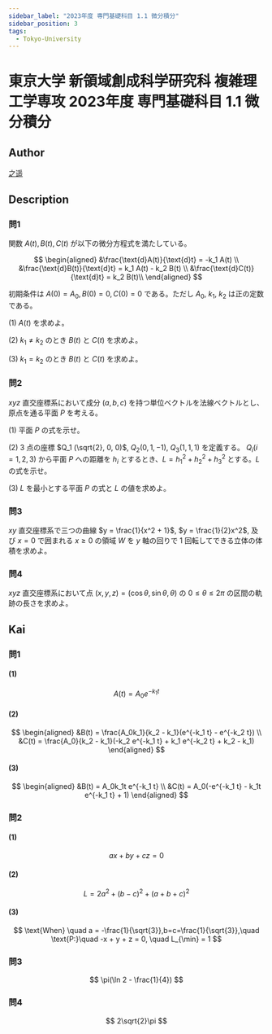 ```yaml
---
sidebar_label: "2023年度 専門基礎科目 1.1 微分積分"
sidebar_position: 3
tags:
  - Tokyo-University
---
```

# 東京大学 新領域創成科学研究科 複雑理工学専攻 2023年度 専門基礎科目 1.1 微分積分

## **Author**
[之遥](https://www.zhihu.com/people/zhao-yue-70-84)

## **Description**
### 問1
関数 $A(t), B(t), C(t)$ が以下の微分方程式を満たしている。

$$
\begin{aligned}
&\frac{\text{d}A(t)}{\text{d}t} = -k_1 A(t) \\
&\frac{\text{d}B(t)}{\text{d}t} = k_1 A(t) - k_2 B(t) \\
&\frac{\text{d}C(t)}{\text{d}t} = k_2 B(t)\\
\end{aligned}
$$

初期条件は $A(0) = A_0,  B(0) = 0,  C(0) = 0$ である。ただし $A_0, \ k_1, \ k_2$ は正の定数である。

(1) $A(t)$ を求めよ。

(2) $k_1 \neq k_2$ のとき $B(t)$ と $C(t)$ を求めよ。

(3) $k_1 = k_2$ のとき $B(t)$ と $C(t)$ を求めよ。

### 問2
$xyz$ 直交座標系において成分 $(a, b, c)$ を持つ単位ベクトルを法線ベクトルとし、原点を通る平面 $P$ を考える。

(1) 平面 $P$ の式を示せ。

(2) $3$ 点の座標 $Q_1 (\sqrt{2}, 0, 0)$, $Q_2 (0, 1, -1)$, $Q_3 (1, 1, 1)$ を定義する。 $Q_i (i=1, 2, 3)$ から平面 $P$ への距離を $h_i$ とするとき、$L = h_1^2 + h_2^2 + h_3^2$ とする。$L$ の式を示せ。

(3) $L$ を最小とする平面 $P$ の式と $L$ の値を求めよ。

### 問3
$xy$ 直交座標系で三つの曲線 $y = \frac{1}{x^2 + 1}$, $y = \frac{1}{2}x^2$, 及び $x = 0$ で囲まれる $x \geq 0$ の領域 $W$ を $y$ 軸の回りで $1$ 回転してできる立体の体積を求めよ。

### 問4
$xyz$ 直交座標系において点 $(x, y, z) = (\cos\theta, \sin\theta, \theta)$ の $0 \leq \theta \leq 2\pi$ の区間の軌跡の長さを求めよ。

## **Kai** 
### 問1
#### (1)

$$
A(t) = A_{0}e^{-k_{1}t}
$$

#### (2)

$$
\begin{aligned}
&B(t) = \frac{A_0k_1}{k_2 - k_1}(e^{-k_1 t} - e^{-k_2 t}) \\
&C(t) = \frac{A_0}{k_2 - k_1}(-k_2 e^{-k_1 t} + k_1 e^{-k_2 t} + k_2 - k_1)
\end{aligned}
$$

#### (3)

$$
\begin{aligned}
&B(t) = A_0k_1t e^{-k_1 t} \\
&C(t) = A_0(-e^{-k_1 t} - k_1t e^{-k_1 t} + 1)
\end{aligned}
$$

### 問2
#### (1)

$$
ax + by + cz = 0
$$

#### (2)

$$
L = 2a^2 + (b - c)^2 + (a + b + c)^2
$$

#### (3)

$$
\text{When} \quad a = -\frac{1}{\sqrt{3}},b=c=\frac{1}{\sqrt{3}},\quad \text{P:}\quad -x + y + z = 0, \quad L_{\min} = 1
$$

### 問3

$$
\pi(\ln 2 - \frac{1}{4})
$$

### 問4

$$
2\sqrt{2}\pi
$$